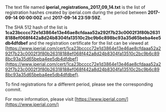 The text file named **iperial_registrations_2017_09_14.txt** is the list of registration hashes created by iperial.com during the period between **2017-09-14 00:00:00Z** and **2017-09-14 23:59:59Z**.

The SHA 512 hash of the list is **1ca23bcccc72e1d3864e13e46ae8cfdaaa52a292f7b23c0002f3f80b26318188ef068f442a8d24b8304fa13510c2bc9b6c898bc93a35d65beba4ee5db4dfdbef** and the registration certificate for the list can be viewed at [https://www.iperial.com/cert/1ca23bcccc72e1d3864e13e46ae8cfdaaa52a292f7b23c0002f3f80b26318188ef068f442a8d24b8304fa13510c2bc9b6c898bc93a35d65beba4ee5db4dfdbef](https://www.iperial.com/cert/1ca23bcccc72e1d3864e13e46ae8cfdaaa52a292f7b23c0002f3f80b26318188ef068f442a8d24b8304fa13510c2bc9b6c898bc93a35d65beba4ee5db4dfdbef).

To find registrations for a different period, please see the corresponding commit.

For more information, please visit [https://www.iperial.com/](https://www.iperial.com/)
